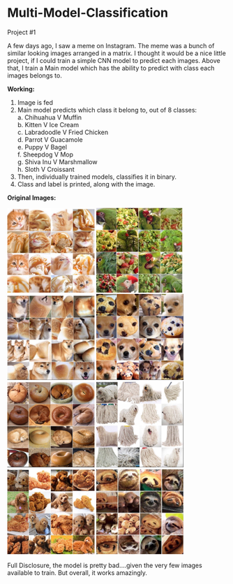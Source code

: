 # Multi-Model-Classification
Project #1

A few days ago, I saw a meme on Instagram. The meme was a bunch of similar looking images arranged in a matrix. I thought it would be a nice little project, if I could train a simple CNN model to predict each images.
Above that, I train a Main model which has the ability to predict with class each images belongs to.

<b>Working:</b> 
1. Image is fed
2. Main model predicts which class it belong to, out of 8 classes:<br>
  a. Chihuahua V Muffin<br>
  b. Kitten V Ice Cream<br>
  c. Labradoodle V Fried Chicken<br>
  d. Parrot V Guacamole<br>
  e. Puppy V Bagel<br>
  f. Sheepdog V Mop<br>
  g. Shiva Inu V Marshmallow<br>
  h. Sloth V Croissant<br>
3. Then, individually trained models, classifies it in binary.
4. Class and label is printed, along with the image.

<b>Original Images:</b>
<p float="left">
<img src="https://github.com/ArunJoseph19/Multi-Model-Classification/blob/master/Original%20Images/1%20(1).jpg" width=200px/>
<img src="https://github.com/ArunJoseph19/Multi-Model-Classification/blob/master/Original%20Images/1%20(2).jpg" width=200px/>
<img src="https://github.com/ArunJoseph19/Multi-Model-Classification/blob/master/Original%20Images/1%20(3).jpg" width=200px/>
<img src="https://github.com/ArunJoseph19/Multi-Model-Classification/blob/master/Original%20Images/1%20(4).jpg" width=200px/>
<img src="https://github.com/ArunJoseph19/Multi-Model-Classification/blob/master/Original%20Images/1%20(5).jpg" width=200px/>
<img src="https://github.com/ArunJoseph19/Multi-Model-Classification/blob/master/Original%20Images/1%20(6).jpg" width=200px/>
<img src="https://github.com/ArunJoseph19/Multi-Model-Classification/blob/master/Original%20Images/1%20(7).jpg" width=200px/>
<img src="https://github.com/ArunJoseph19/Multi-Model-Classification/blob/master/Original%20Images/1%20(8).jpg" width=200px/>
</p>


Full Disclosure, the model is pretty bad....given the very few images available to train.
But overall, it works amazingly.
